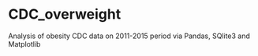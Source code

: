 # CDC_overweight
Analysis of obesity CDC data on 2011-2015 period via Pandas, SQlite3 and Matplotlib
